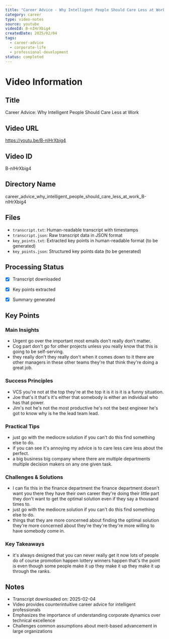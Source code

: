 ```yaml
---
title: "Career Advice - Why Intelligent People Should Care Less at Work"
category: career
type: video-notes
source: youtube
videoId: B-nIHrXbig4
createdDate: 2025/02/04
tags:
  - career-advice
  - corporate-life
  - professional-development
status: completed
---
```

# Video Information

## Title
Career Advice: Why Intelligent People Should Care Less at Work

## Video URL
https://youtu.be/B-nIHrXbig4

## Video ID
B-nIHrXbig4

## Directory Name
career_advice_why_intelligent_people_should_care_less_at_work_B-nIHrXbig4

## Files
- `transcript.txt`: Human-readable transcript with timestamps
- `transcript.json`: Raw transcript data in JSON format
- `key_points.txt`: Extracted key points in human-readable format (to be generated)
- `key_points.json`: Structured key points data (to be generated)

## Processing Status
- [x] Transcript downloaded
- [x] Key points extracted
- [x] Summary generated

















## Key Points

### Main Insights
- Urgent go over the important most emails don't really don't matter.
- Cog part don't go for other projects unless you really know that this is going to be self-serving.
- they really don't they really don't when it comes down to it there are other managers in these other teams they're that think they're doing a great job.

### Success Principles
- VCS you're not at the top they're at the top it is it is it is a funny situation.
- Joe that's it that's it's either that somebody is either an individual who has that power.
- Jim's not he's not the most productive he's not the best engineer he's got to know why is he the lead team lead.

### Practical Tips
- just go with the mediocre solution if you can't do this find something else to do.
- if you can see it's annoying my advice is to care less care less about the perfect.
- a big business big company where there are multiple departments multiple decision makers on any one given task.

### Challenges & Solutions
- I can fix this in the finance department the finance department doesn't want you there they have their own career they're doing their little part they don't want to get the optimal solution even if they say a thousand times to.
- just go with the mediocre solution if you can't do this find something else to do.
- things that they are more concerned about finding the optimal solution they're more concerned about they're they're they're more willing to have somebody come in.

### Key Takeaways
- it's always designed that you can never really get it now lots of people do of course promotion happen lottery winners happen that's the point is even though some people make it up they make it up they make it up through the ranks.

## Notes
- Transcript downloaded on: 2025-02-04
- Video provides counterintuitive career advice for intelligent professionals
- Emphasizes the importance of understanding corporate dynamics over technical excellence
- Challenges common assumptions about merit-based advancement in large organizations 
